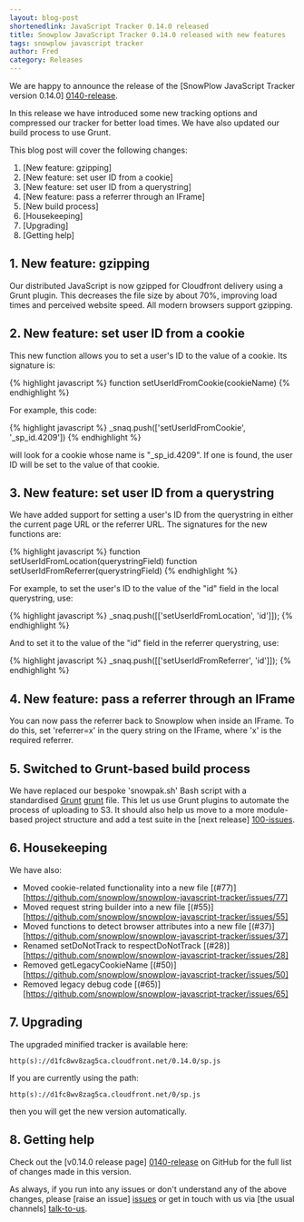 ```yaml
---
layout: blog-post
shortenedlink: JavaScript Tracker 0.14.0 released
title: Snowplow JavaScript Tracker 0.14.0 released with new features
tags: snowplow javascript tracker
author: Fred
category: Releases
---
```


We are happy to announce the release of the [SnowPlow JavaScript Tracker version 0.14.0] [0140-release]. 

In this release we have introduced some new tracking options and compressed our tracker for better load times. We have also updated our build process to use Grunt.

This blog post will cover the following changes:

1. [New feature: gzipping]
2. [New feature: set user ID from a cookie]
3. [New feature: set user ID from a querystring]
4. [New feature: pass a referrer through an IFrame]
5. [New build process]
6. [Housekeeping]
7. [Upgrading]
8. [Getting help]


<h2><a name="gzipping">1. New feature: gzipping</a></h2>

Our distributed JavaScript is now gzipped for Cloudfront delivery using a Grunt plugin. This decreases the file size by about 70%, improving load times and perceived website speed. All modern browsers support gzipping.

<h2><a name="cookie">2. New feature: set user ID from a cookie</a></h2>

This new function allows you to set a user's ID to the value of a cookie. Its signature is:

{% highlight javascript %}
function setUserIdFromCookie(cookieName)
{% endhighlight %}

For example, this code:

{% highlight javascript %}
_snaq.push(['setUserIdFromCookie', '_sp_id.4209'])
{% endhighlight %}

will look for a cookie whose name is "_sp_id.4209". If one is found, the user ID will be set to the value of that cookie.

<h2><a name="querystring">3. New feature: set user ID from a querystring</a></h2>

We have added support for setting a user's ID from the querystring in either the current page URL or the referrer URL.
The signatures for the new functions are:

{% highlight javascript %}
function setUserIdFromLocation(querystringField)
function setUserIdFromReferrer(querystringField)
{% endhighlight %}

For example, to set the user's ID to the value of the "id" field in the local querystring, use:

{% highlight javascript %}
_snaq.push([['setUserIdFromLocation', 'id']]);
{% endhighlight %}

And to set it to the value of the "id" field in the referrer querystring, use:

{% highlight javascript %}
_snaq.push([['setUserIdFromReferrer', 'id']]);
{% endhighlight %}

<h2><a name="iframe">4. New feature: pass a referrer through an IFrame </a></h2>

You can now pass the referrer back to Snowplow when inside an IFrame. To do this, set 'referrer=x' in the query string on the IFrame, where 'x' is the required referrer.

<h2><a name="grunt">5. Switched to Grunt-based build process</a></h2>

We have replaced our bespoke 'snowpak.sh' Bash script with a standardised [Grunt] [grunt] file. This let us use Grunt plugins to automate the process of uploading to S3. It should also help us move to a more module-based project structure and add a test suite in the [next release] [100-issues].

<h2><a name="housekeeping">6. Housekeeping </a></h2>

We have also:

* Moved cookie-related functionality into a new file [(#77)] [https://github.com/snowplow/snowplow-javascript-tracker/issues/77]
* Moved request string builder into a new file [(#55)] [https://github.com/snowplow/snowplow-javascript-tracker/issues/55]
* Moved functions to detect browser attributes into a new file [(#37)] [https://github.com/snowplow/snowplow-javascript-tracker/issues/37]
* Renamed setDoNotTrack to respectDoNotTrack [(#28)] [https://github.com/snowplow/snowplow-javascript-tracker/issues/28]
* Removed getLegacyCookieName [(#50)] [https://github.com/snowplow/snowplow-javascript-tracker/issues/50]
* Removed legacy debug code [(#65)] [https://github.com/snowplow/snowplow-javascript-tracker/issues/65]

<h2><a name="upgrading">7. Upgrading </a></h2>

The upgraded minified tracker is available here:

    http(s)://d1fc8wv8zag5ca.cloudfront.net/0.14.0/sp.js

If you are currently using the path:

    http(s)://d1fc8wv8zag5ca.cloudfront.net/0/sp.js

then you will get the new version automatically.

<h2><a name="help">8. Getting help </a></h2>

Check out the [v0.14.0 release page] [0140-release] on GitHub for the full list of changes made in this version.

As always, if you run into any issues or don't understand any of the above changes, please [raise an issue] [issues] or get in touch with us via [the usual channels] [talk-to-us].



[0140-release]: https://github.com/snowplow/snowplow-javascript-tracker/releases/tag/0.14.0
[100-issues]: https://github.com/snowplow/snowplow-javascript-tracker/issues?milestone=4&page=1&state=open

[grunt]: [http://gruntjs.com/]

[issues]: https://github.com/snowplow/snowplow/issues
[talk-to-us]: https://github.com/snowplow/snowplow/wiki/Talk-to-us